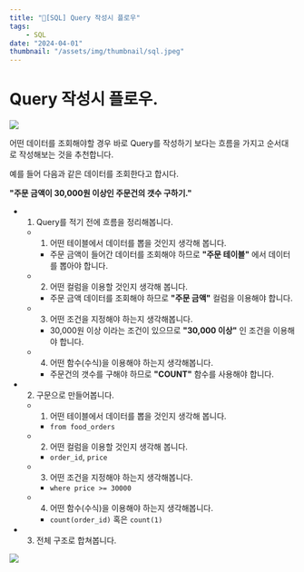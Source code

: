 ```yaml
---
title: "💉[SQL] Query 작성시 플로우"
tags:
    - SQL
date: "2024-04-01"
thumbnail: "/assets/img/thumbnail/sql.jpeg"
---
```


# Query 작성시 플로우.

<img src = "https://github.com/devKobe24/images/blob/main/where%E1%84%8C%E1%85%A5%E1%86%AF%E1%84%85%E1%85%A9%E1%84%8B%E1%85%AF%E1%86%AB%E1%84%92%E1%85%A1%E1%84%82%E1%85%B3%E1%86%AB%E1%84%83%E1%85%A6%E1%84%8B%E1%85%B5%E1%84%90%E1%85%A5%E1%84%85%E1%85%B3%E1%86%AF%E1%84%88%E1%85%A9%E1%86%B8%E1%84%80%E1%85%A9%E1%84%80%E1%85%A8%E1%84%89%E1%85%A1%E1%86%AB%E1%84%92%E1%85%A2%E1%84%87%E1%85%A9%E1%84%80%E1%85%B5%E1%84%89%E1%85%B5%E1%86%AF%E1%84%89%E1%85%B3%E1%86%B8%E1%84%90%E1%85%A6%E1%84%8B%E1%85%B5%E1%84%87%E1%85%B3%E1%86%AF.png?raw=true">

어떤 데이터를 조회해야할 경우 바로 Query를 작성하기 보다는 흐름을 가지고 순서대로 작성해보는 것을 추천합니다.

예를 들어 다음과 같은 데이터를 조회한다고 합시다.

**"주문 금액이 30,000원 이상인 주문건의 갯수 구하기."**

- 1. Query를 적기 전에 흐름을 정리해봅니다.
    - 1. 어떤 테이블에서 데이터를 뽑을 것인지 생각해 봅니다.
        - 주문 금액이 들어간 데이터를 조회해야 하므로 **"주문 테이블"** 에서 데이터를 뽑아야 합니다.
    - 2. 어떤 컬럼을 이용할 것인지 생각해 봅니다.
        - 주문 금액 데이터를 조회해야 하므로 **"주문 금액"** 컬럼을 이용해야 합니다.
    - 3. 어떤 조건을 지정해야 하는지 생각해봅니다.
        - 30,000원 이상 이라는 조건이 있으므로 **"30,000 이상"** 인 조건을 이용해야 합니다.
    - 4. 어떤 함수(수식)을 이용해야 하는지 생각해봅니다.
        - 주문건의 갯수를 구해야 하므로 **"COUNT"** 함수를 사용해야 합니다.
- 2. 구문으로 만들어봅니다.
    - 1. 어떤 테이블에서 데이터를 뽑을 것인지 생각해 봅니다.
        - `from food_orders`
    - 2. 어떤 컬럼을 이용할 것인지 생각해 봅니다.
        - `order_id`, `price`
    - 3. 어떤 조건을 지정해야 하는지 생각해봅니다.
        - `where price >= 30000`
    - 4. 어떤 함수(수식)을 이용해야 하는지 생각해봅니다.
        - `count(order_id)` 혹은 `count(1)`
- 3. 전체 구조로 합쳐봅니다.
<img src = "https://github.com/devKobe24/images/blob/main/where%E1%84%8C%E1%85%A5%E1%86%AF%E1%84%85%E1%85%A9%E1%84%8B%E1%85%AF%E1%86%AB%E1%84%92%E1%85%A1%E1%84%82%E1%85%B3%E1%86%AB%E1%84%83%E1%85%A6%E1%84%8B%E1%85%B5%E1%84%90%E1%85%A5%E1%84%85%E1%85%B3%E1%86%AF%E1%84%88%E1%85%A9%E1%86%B8%E1%84%80%E1%85%A9%E1%84%80%E1%85%A8%E1%84%89%E1%85%A1%E1%86%AB%E1%84%92%E1%85%A2%E1%84%87%E1%85%A9%E1%84%80%E1%85%B5%E1%84%89%E1%85%B5%E1%86%AF%E1%84%89%E1%85%B3%E1%86%B8%E1%84%90%E1%85%A6%E1%84%8B%E1%85%B5%E1%84%87%E1%85%B3%E1%86%AF-%E1%84%80%E1%85%A7%E1%86%AF%E1%84%80%E1%85%AA.png?raw=true">
